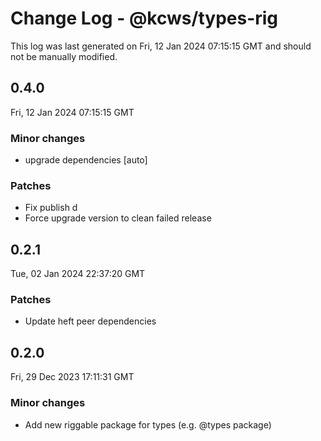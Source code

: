 # Change Log - @kcws/types-rig

This log was last generated on Fri, 12 Jan 2024 07:15:15 GMT and should not be manually modified.

## 0.4.0
Fri, 12 Jan 2024 07:15:15 GMT

### Minor changes

- upgrade dependencies [auto]

### Patches

- Fix publish d
- Force upgrade version to clean failed release

## 0.2.1
Tue, 02 Jan 2024 22:37:20 GMT

### Patches

- Update heft peer dependencies

## 0.2.0
Fri, 29 Dec 2023 17:11:31 GMT

### Minor changes

- Add new riggable package for types (e.g. @types package)

